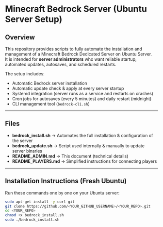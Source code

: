 # Minecraft Bedrock Server (Ubuntu Server Setup)

## Overview
This repository provides scripts to fully automate the installation and management of a Minecraft Bedrock Dedicated Server on Ubuntu Server.  
It is intended for **server administrators** who want reliable startup, automated updates, autosaves, and scheduled restarts.

The setup includes:
- Automatic Bedrock server installation
- Automatic update check & apply at every server startup
- Systemd integration (server runs as a service and restarts on crashes)
- Cron jobs for autosaves (every 5 minutes) and daily restart (midnight)
- CLI management tool (`bedrock-cli.sh`)

---

## Files
- **bedrock_install.sh** → Automates the full installation & configuration of the server  
- **bedrock_update.sh** → Script used internally & manually to update server binaries  
- **README_ADMIN.md** → This document (technical details)  
- **README_PLAYERS.md** → Simplified instructions for connecting players  

---

## Installation Instructions (Fresh Ubuntu)
Run these commands one by one on your Ubuntu server:

```bash
sudo apt-get install -y curl git
git clone https://github.com/<YOUR_GITHUB_USERNAME>/<YOUR_REPO>.git
cd <YOUR_REPO>
chmod +x bedrock_install.sh
sudo ./bedrock_install.sh
